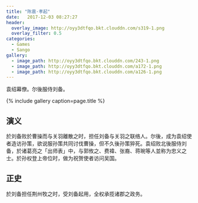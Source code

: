 ```yaml
---
title: "陈震·孝起"
date:   2017-12-03 08:27:27
header:
  overlay_image: http://oyy3dtfqo.bkt.clouddn.com/s319-1.png
  overlay_filter: 0.5
categories:
  - Games
  - Sango
gallery:
  - image_path: http://oyy3dtfqo.bkt.clouddn.com/243-1.png
  - image_path: http://oyy3dtfqo.bkt.clouddn.com/a172-1.png
  - image_path: http://oyy3dtfqo.bkt.clouddn.com/a126-1.png
---
```


袁绍幕僚。尔後服侍刘备。

{% include gallery caption=page.title %}

## 演义

於刘备败於曹操而与关羽離散之时，担任刘备与关羽之联络人。尔後，成为袁绍使者造访孙策，欲说服孙策共同讨伐曹操，但不久後孙策猝死。袁绍败北後服侍刘备，於诸葛亮之「出师表」中，与郭攸之、费褘、张裔、蒋琬等人並称为忠义之士。於孙权登上帝位时，做为祝贺使者访问吴国。

## 正史

於刘备担任荆州牧之时，受刘备起用，全权承揽诸郡之政务。